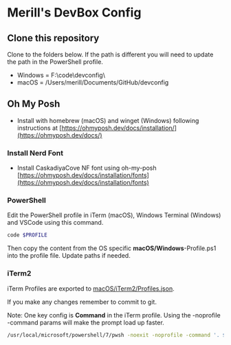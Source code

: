 # Merill's DevBox Config

## Clone this repository

Clone to the folders below. If the path is different you will need to update the path in the PowerShell profile.

* Windows = F:\code\devconfig\
* macOS = /Users/merill/Documents/GitHub/devconfig

## Oh My Posh

* Install with homebrew (macOS) and winget (Windows) following instructions at [https://ohmyposh.dev/docs/installation/](https://ohmyposh.dev/docs/)

### Install Nerd Font

* Install CaskadiyaCove NF font using oh-my-posh [https://ohmyposh.dev/docs/installation/fonts](https://ohmyposh.dev/docs/installation/fonts)

### PowerShell

Edit the PowerShell profile in iTerm (macOS), Windows Terminal (Windows) and VSCode using this command.

```powershell
code $PROFILE
```

Then copy the content from the OS specific __macOS/Windows__-Profile.ps1 into the profile file. 
Update paths if needed.

### iTerm2

iTerm Profiles are exported to [macOS/iTerm2/Profiles.json](.).

If you make any changes remember to commit to git.

Note: One key config is __Command__ in the iTerm profile. Using the -noprofile -command params will make the prompt load up faster.

```bash
/usr/local/microsoft/powershell/7/pwsh -noexit -noprofile -command '. $PROFILE’
```
